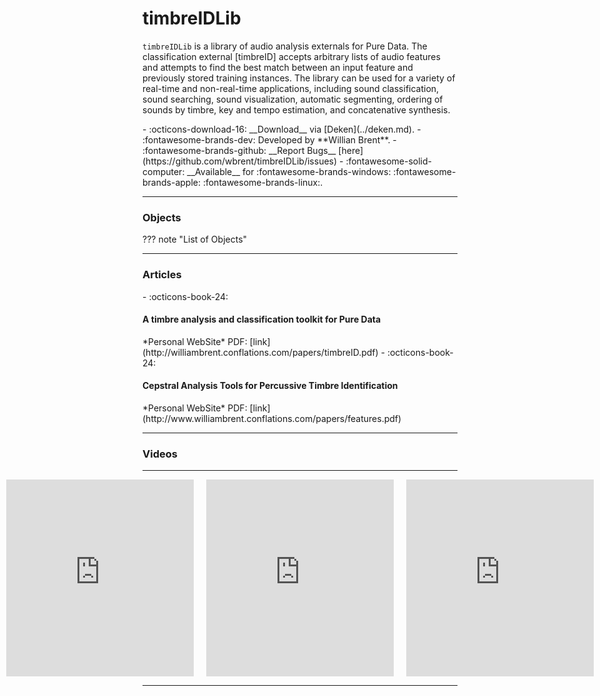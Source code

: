 # timbreIDLib

`timbreIDLib` is a library of audio analysis externals for Pure Data. The classification external [timbreID] accepts arbitrary lists of audio features and attempts to find the best match between an input feature and previously stored training instances. The library can be used for a variety of real-time and non-real-time applications, including sound classification, sound searching, sound visualization, automatic segmenting, ordering of sounds by timbre, key and tempo estimation, and concatenative synthesis.


<div class="grid cards" markdown>
- :octicons-download-16: __Download__ via [Deken](../deken.md). 
- :fontawesome-brands-dev: Developed by **Willian Brent**.
- :fontawesome-brands-github: __Report Bugs__ [here](https://github.com/wbrent/timbreIDLib/issues)
- :fontawesome-solid-computer: __Available__ for :fontawesome-brands-windows: :fontawesome-brands-apple: :fontawesome-brands-linux:.
</div>

---
<h3>Objects</h3>

??? note "List of Objects"
    
    


---
<h3>Articles</h3>

<div class="grid cards" markdown>
- :octicons-book-24: 
    <h4>A timbre analysis and classification toolkit for Pure Data</h4>
    *Personal WebSite*  
    PDF: [link](http://williambrent.conflations.com/papers/timbreID.pdf)
- :octicons-book-24: 
    <h4>Cepstral Analysis Tools for Percussive Timbre Identification</h4>
    *Personal WebSite*  
    PDF: [link](http://www.williambrent.conflations.com/papers/features.pdf)
</div>


---
<h3>Videos</h3>

---

<div style="display: flex; justify-content: center; gap: 20px;">
<iframe width="560" height="315" src="https://www.youtube.com/embed/zn6pma9uENo?si=xdL2rhRgMXrEfiru" title="YouTube video player" frameborder="0" allow="accelerometer; autoplay; clipboard-write; encrypted-media; gyroscope; picture-in-picture; web-share" referrerpolicy="strict-origin-when-cross-origin" allowfullscreen></iframe>
<iframe width="560" height="315" src="https://www.youtube.com/embed/h0zA2Eulslc?si=sGPUghVMmz9AYOW2" title="YouTube video player" frameborder="0" allow="accelerometer; autoplay; clipboard-write; encrypted-media; gyroscope; picture-in-picture; web-share" referrerpolicy="strict-origin-when-cross-origin" allowfullscreen></iframe>
<iframe width="560" height="315" src="https://www.youtube.com/embed/9KwvXZZ-b9U?si=mj3CME7ihTrGm7iC" title="YouTube video player" frameborder="0" allow="accelerometer; autoplay; clipboard-write; encrypted-media; gyroscope; picture-in-picture; web-share" referrerpolicy="strict-origin-when-cross-origin" allowfullscreen></iframe>

</div>

---


<script src="https://giscus.app/client.js"
        data-repo="charlesneimog/Awesome-Pd"
        data-repo-id="R_kgDOLaunFg"
        data-category="Announcements"
        data-category-id="DIC_kwDOLaunFs4CnXHy"
        data-mapping="title"
        data-strict="0"
        data-reactions-enabled="1"
        data-emit-metadata="0"
        data-input-position="bottom"
        data-theme="preferred_color_scheme"
        data-lang="en"
        crossorigin="anonymous"
        async>
</script>


